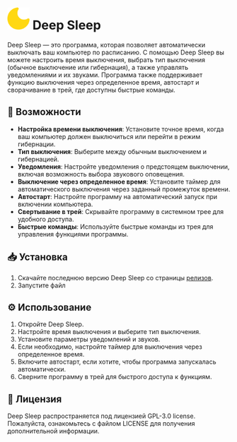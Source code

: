 # <img src="https://github.com/MarkStixia/DeepSleep/blob/master/DeepSleep/Resources/AppIcon.png" alt="Логотип Deep Sleep" width="50" height="50"> Deep Sleep

Deep Sleep — это программа, которая позволяет автоматически выключать ваш компьютер по расписанию. С помощью Deep Sleep вы можете настроить время выключения, выбрать тип выключения (обычное выключение или гибернация), а также управлять уведомлениями и их звуками. Программа также поддерживает функцию выключения через определенное время, автостарт и сворачивание в трей, где доступны быстрые команды.

## 🌟 Возможности

- **Настройка времени выключения**: Установите точное время, когда ваш компьютер должен выключиться или перейти в режим гибернации.
- **Тип выключения**: Выберите между обычным выключением и гибернацией.
- **Уведомления**: Настройте уведомления о предстоящем выключении, включая возможность выбора звукового оповещения.
- **Выключение через определенное время**: Установите таймер для автоматического выключения через заданный промежуток времени.
- **Автостарт**: Настройте программу на автоматический запуск при включении компьютера.
- **Свертывание в трей**: Скрывайте программу в системном трее для удобного доступа.
- **Быстрые команды**: Используйте быстрые команды из трея для управления функциями программы.

## 📥 Установка

1. Скачайте последнюю версию Deep Sleep со страницы [релизов](https://github.com/MarkStixia/DeepSleep/releases#).
2. Запустите файл

## ⚙️ Использование

1. Откройте Deep Sleep.
2. Настройте время выключения и выберите тип выключения.
3. Установите параметры уведомлений и звуков.
4. Если необходимо, настройте таймер для выключения через определенное время.
5. Включите автостарт, если хотите, чтобы программа запускалась автоматически.
6. Сверните программу в трей для быстрого доступа к функциям.

## 📄 Лицензия

Deep Sleep распространяется под лицензией GPL-3.0 license. Пожалуйста, ознакомьтесь с файлом LICENSE для получения дополнительной информации.
